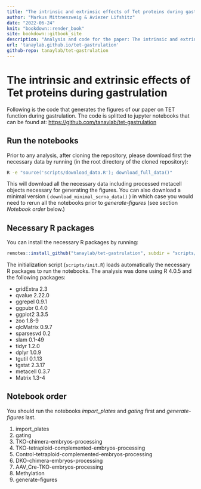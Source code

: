 ```yaml
--- 
title: "The intrinsic and extrinsic effects of Tet proteins during gastrulation"
author: "Markus Mittnenzweig & Aviezer Lifshitz"
date: "2022-06-24"
knit: "bookdown::render_book"
site: bookdown::gitbook_site
description: "Analysis and code for the paper: The intrinsic and extrinsic effects of Tet proteins during gastrulation"
url: 'tanaylab.github.io/tet-gastrulation'
github-repo: tanaylab/tet-gastrulation
---
```


# The intrinsic and extrinsic effects of Tet proteins during gastrulation

Following is the code that generates the figures of our paper on TET function during gastrulation. The code is splitted to jupyter notebooks that can be found at: https://github.com/tanaylab/tet-gastrulation

## Run the notebooks

Prior to any analysis, after cloning the repository, please download first the necessary data by running (in the root directory of the cloned repository):


```bash
R -e "source('scripts/download_data.R'); download_full_data()"
```

This will download all the necessary data including processed metacell objects necessary for generating the figures. You can also download a minimal version ( `download_minimal_scrna_data()` ) in which case you would need to rerun all the notebooks prior to _generate-figures_ (see section *Notebook order* below.)

## Necessary R packages

You can install the necessary R packages by running:

```r
remotes::install_github("tanaylab/tet-gastrulation", subdir = "scripts/tet.gastru")
```

The initialization script (`scripts/init.R`) loads automatically the necessary R packages to run the notebooks. The analysis was done using R 4.0.5 and the following packages:

- gridExtra 2.3
- qvalue 2.22.0
- ggrepel 0.9.1
- ggpubr 0.4.0   
- ggplot2 3.3.5
- zoo 1.8-9
- qlcMatrix 0.9.7
- sparsesvd 0.2  
- slam 0.1-49
- tidyr 1.2.0
- dplyr 1.0.9
- tgutil 0.1.13  
- tgstat 2.3.17
- metacell 0.3.7
- Matrix 1.3-4

## Notebook order 

You should run the notebooks _import_plates_ and _gating_ first and _generate-figures_ last.

1. import_plates
2. gating
3. TKO-chimera-embryos-processing
4. TKO-tetraploid-complemented-embryos-processing
5. Control-tetraploid-complemented-embryos-processing
6. DKO-chimera-embryos-processing
7. AAV_Cre-TKO-embryos-processing
8. Methylation
9. generate-figures

